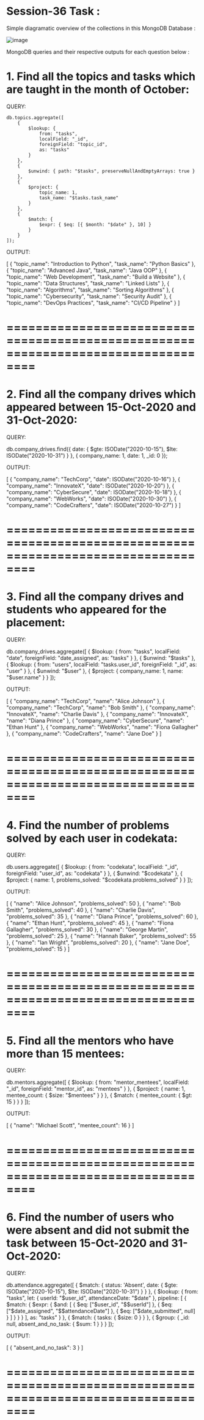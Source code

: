 # Session-36 Task :

Simple diagramatic overview of the collections in this MongoDB Database :

![image](https://github.com/user-attachments/assets/6c99a051-b6ae-4fdd-b430-47a26b08964f)


MongoDB queries and their respective outputs for each question below :

# 1. Find all the topics and tasks which are taught in the month of October:

QUERY:

```mongodb-js
db.topics.aggregate([
    {
        $lookup: {
            from: "tasks",
            localField: "_id",
            foreignField: "topic_id",
            as: "tasks"
        }
    },
    {
        $unwind: { path: "$tasks", preserveNullAndEmptyArrays: true }
    },
    {
        $project: {
            topic_name: 1,
            task_name: "$tasks.task_name"
        }
    },
    {
        $match: {
            $expr: { $eq: [{ $month: "$date" }, 10] }
        }
    }
]);
```

OUTPUT:

[
    { "topic_name": "Introduction to Python", "task_name": "Python Basics" },
    { "topic_name": "Advanced Java", "task_name": "Java OOP" },
    { "topic_name": "Web Development", "task_name": "Build a Website" },
    { "topic_name": "Data Structures", "task_name": "Linked Lists" },
    { "topic_name": "Algorithms", "task_name": "Sorting Algorithms" },
    { "topic_name": "Cybersecurity", "task_name": "Security Audit" },
    { "topic_name": "DevOps Practices", "task_name": "CI/CD Pipeline" }
]

==================================================================================
==================================================================================

# 2. Find all the company drives which appeared between 15-Oct-2020 and 31-Oct-2020:

QUERY:

db.company_drives.find({
    date: {
        $gte: ISODate("2020-10-15"),
        $lte: ISODate("2020-10-31")
    }
}, {
    company_name: 1,
    date: 1,
    _id: 0
});

OUTPUT:

[
    { "company_name": "TechCorp", "date": ISODate("2020-10-16") },
    { "company_name": "InnovateX", "date": ISODate("2020-10-20") },
    { "company_name": "CyberSecure", "date": ISODate("2020-10-18") },
    { "company_name": "WebWorks", "date": ISODate("2020-10-30") },
    { "company_name": "CodeCrafters", "date": ISODate("2020-10-27") }
]

==================================================================================
==================================================================================

# 3. Find all the company drives and students who appeared for the placement:

QUERY:

db.company_drives.aggregate([
    {
        $lookup: {
            from: "tasks",
            localField: "date",
            foreignField: "date_assigned",
            as: "tasks"
        }
    },
    {
        $unwind: "$tasks"
    },
    {
        $lookup: {
            from: "users",
            localField: "tasks.user_id",
            foreignField: "_id",
            as: "user"
        }
    },
    {
        $unwind: "$user"
    },
    {
        $project: {
            company_name: 1,
            name: "$user.name"
        }
    }
]);

OUTPUT:

[
    { "company_name": "TechCorp", "name": "Alice Johnson" },
    { "company_name": "TechCorp", "name": "Bob Smith" },
    { "company_name": "InnovateX", "name": "Charlie Davis" },
    { "company_name": "InnovateX", "name": "Diana Prince" },
    { "company_name": "CyberSecure", "name": "Ethan Hunt" },
    { "company_name": "WebWorks", "name": "Fiona Gallagher" },
    { "company_name": "CodeCrafters", "name": "Jane Doe" }
]


==================================================================================
==================================================================================

# 4. Find the number of problems solved by each user in codekata:

QUERY:

db.users.aggregate([
    {
        $lookup: {
            from: "codekata",
            localField: "_id",
            foreignField: "user_id",
            as: "codekata"
        }
    },
    {
        $unwind: "$codekata"
    },
    {
        $project: {
            name: 1,
            problems_solved: "$codekata.problems_solved"
        }
    }
]);


OUTPUT:

[
    { "name": "Alice Johnson", "problems_solved": 50 },
    { "name": "Bob Smith", "problems_solved": 40 },
    { "name": "Charlie Davis", "problems_solved": 35 },
    { "name": "Diana Prince", "problems_solved": 60 },
    { "name": "Ethan Hunt", "problems_solved": 45 },
    { "name": "Fiona Gallagher", "problems_solved": 30 },
    { "name": "George Martin", "problems_solved": 25 },
    { "name": "Hannah Baker", "problems_solved": 55 },
    { "name": "Ian Wright", "problems_solved": 20 },
    { "name": "Jane Doe", "problems_solved": 15 }
]

==================================================================================
==================================================================================

# 5. Find all the mentors who have more than 15 mentees:

QUERY:

db.mentors.aggregate([
    {
        $lookup: {
            from: "mentor_mentees",
            localField: "_id",
            foreignField: "mentor_id",
            as: "mentees"
        }
    },
    {
        $project: {
            name: 1,
            mentee_count: { $size: "$mentees" }
        }
    },
    {
        $match: {
            mentee_count: { $gt: 15 }
        }
    }
]);


OUTPUT:

[
    { "name": "Michael Scott", "mentee_count": 16 }
]

==================================================================================
==================================================================================

# 6. Find the number of users who were absent and did not submit the task between 15-Oct-2020 and 31-Oct-2020:

QUERY:

db.attendance.aggregate([
    {
        $match: {
            status: 'Absent',
            date: {
                $gte: ISODate("2020-10-15"),
                $lte: ISODate("2020-10-31")
            }
        }
    },
    {
        $lookup: {
            from: "tasks",
            let: { userId: "$user_id", attendanceDate: "$date" },
            pipeline: [
                {
                    $match: {
                        $expr: {
                            $and: [
                                { $eq: ["$user_id", "$$userId"] },
                                { $eq: ["$date_assigned", "$$attendanceDate"] },
                                { $eq: ["$date_submitted", null] }
                            ]
                        }
                    }
                }
            ],
            as: "tasks"
        }
    },
    {
        $match: {
            tasks: { $size: 0 }
        }
    },
    {
        $group: {
            _id: null,
            absent_and_no_task: { $sum: 1 }
        }
    }
]);


OUTPUT:

[
    { "absent_and_no_task": 3 }
]

==================================================================================
==================================================================================
